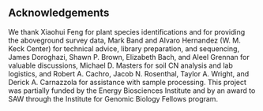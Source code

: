 
## Acknowledgements

We thank Xiaohui Feng for plant species identifications and for providing the aboveground survey data, Mark Band and Alvaro Hernandez (W. M. Keck Center) for technical advice, library preparation, and sequencing, James Doroghazi, Shawn P. Brown, Elizabeth Bach, and Aleel Grennan for valuable discussions, Michael D. Masters for soil CN analysis and lab logistics, and Robert A. Cachro, Jacob N. Rosenthal, Taylor A. Wright, and Derick A. Carnazzola for assistance with sample processing. This project was partially funded by the Energy Biosciences Institute and by an award to SAW through the Institute for Genomic Biology Fellows program.